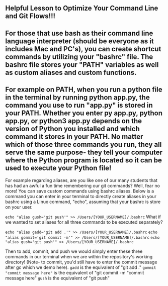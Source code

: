 ## Helpful Lesson to Optimize Your Command Line and Git Flows!!!

For those that use bash as their command line language interpreter (should be everyone as it includes Mac and PC's), you can create shortcut commands by utilizing your "bashrc" file. The bashrc file stores your "PATH" variables as well as custom aliases and custom functions.
-------------------------------------------------------------------------------------------------------------------------------------------------------
For example on PATH, when you run a python file in the terminal by running python app.py, the command you use to run "app.py" is stored in your PATH. Whether you enter py app.py, python app.py, or python3 app.py depends on the version of Python you installed and which command it stores in your PATH. No matter which of those three commands you run, they all serve the same purpose- they tell your computer where the Python program is located so it can be used to execute your Python file!
-------------------------------------------------------------------------------------------------------------------------------------------------------
For example regarding aliases, are you like one of our many students that has had an awful a fun time remembering our git commands? Well, fear no more! You can save custom commands using bashrc aliases. Below is a command you can enter in your terminal to directly create aliases in your bashrc using a Linux command, "echo", assuming that your bashrc is store on your user.

`echo "alias gush='git push'" >> /Users/[YOUR_USERNAME]/.bashrc`
What if we wanted to set aliases for all three commands to be executed separately?

`echo "alias gadd='git add .'" >> /Users/[YOUR_USERNAME]/.bashrc`
`echo "alias gommit='git commit -m'" >> /Users/[YOUR_USERNAME]/.bashrc`
`echo "alias gush='git push'" >> /Users/[YOUR_USERNAME]/.bashrc`

Then to add, commit, and push we would simply enter these three commands in our terminal when we are within the repository's working directory! (Note- to commit, you'd still have to enter the commit message after gc which we demo here).
`gadd` is the equivalent of "git add ."
`gommit "commit message here"` is the equivalent of "git commit -m "commit message here"
`gush` is the equivalent of "git push"
<!-- -------------------------------------------------------------------------------------------------------------------------------------------------------
For example using functions, what if we wanted to combine all three commands that we use to push code up to our remote repository's branch (like a student should after completing a lesson)? Theres git add ., git commit -m "enter your commit message here, and git push (also, if you created a new branch in github that you havent pushed up to yet, you'd have to copy/paste the command that git gives you in the terminal that appears after the "git push: command to set the upstream for that branch). Let's combine all three commands in one by using a function called "lazygit() ", capturing a user input in the terminal using "$1", and setting an alias for this function called "gultimate".

`echo "function lazygit() { git add .; git commit -m \"\$1\"; git push;}" >> /Users/[YOUR_USERNAME]/.bashrc`
`echo "alias gultimate=lazygit" >> /Users/[YOUR_USERNAME]/.bashrc`

Then all we'd have to run to execute all three commands is gultimate "commit message here"!! This combines all three of your git commands into one, and makes you look like a pretty bad@$$ coder :smile: ( -->